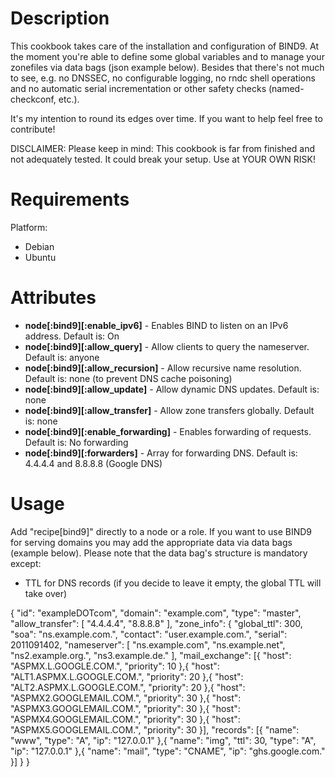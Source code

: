 Description
===========

This cookbook takes care of the installation and configuration of BIND9. At the moment you're able to define some global variables and to manage your zonefiles via data bags (json example below). Besides that there's not much to see, e.g. no DNSSEC, no configurable logging, no rndc shell operations and no automatic serial incrementation or other safety checks (named-checkconf, etc.).

It's my intention to round its edges over time. If you want to help feel free to contribute!

DISCLAIMER:
Please keep in mind: This cookbook is far from finished and not adequately tested. It could break your setup. Use at YOUR OWN RISK!

Requirements
============

Platform:

* Debian
* Ubuntu

Attributes
==========

* **node[:bind9][:enable_ipv6]**       - Enables BIND to listen on an IPv6 address. Default is: On
* **node[:bind9][:allow_query]**       - Allow clients to query the nameserver. Default is: anyone
* **node[:bind9][:allow_recursion]**   - Allow recursive name resolution. Default is: none (to prevent DNS cache poisoning)
* **node[:bind9][:allow_update]**      - Allow dynamic DNS updates. Default is: none
* **node[:bind9][:allow_transfer]**    - Allow zone transfers globally. Default is: none
* **node[:bind9][:enable_forwarding]** - Enables forwarding of requests. Default is: No forwarding
* **node[:bind9][:forwarders]**        - Array for forwarding DNS. Default is: 4.4.4.4 and 8.8.8.8 (Google DNS)

Usage
=====

Add "recipe[bind9]" directly to a node or a role. If you want to use BIND9 for serving domains you may add the appropriate data via data bags (example below).
Please note that the data bag's structure is mandatory except:
* TTL for DNS records (if you decide to leave it empty, the global TTL will take over)

{
  "id": "exampleDOTcom",
  "domain": "example.com",
  "type": "master",
  "allow_transfer": [ "4.4.4.4",
                      "8.8.8.8" ],
  "zone_info": {
    "global_ttl": 300,
    "soa": "ns.example.com.",
    "contact": "user.example.com.",
    "serial": 2011091402,
    "nameserver": [ "ns.example.com",
                    "ns.example.net",
                    "ns2.example.org.",
                    "ns3.example.de." ],
    "mail_exchange": [{
      "host": "ASPMX.L.GOOGLE.COM.",
      "priority": 10
    },{
      "host": "ALT1.ASPMX.L.GOOGLE.COM.",
      "priority": 20
    },{
      "host": "ALT2.ASPMX.L.GOOGLE.COM.",
      "priority": 20
    },{
      "host": "ASPMX2.GOOGLEMAIL.COM.",
      "priority": 30
    },{
      "host": "ASPMX3.GOOGLEMAIL.COM.",
      "priority": 30
    },{
      "host": "ASPMX4.GOOGLEMAIL.COM.",
      "priority": 30
    },{
      "host": "ASPMX5.GOOGLEMAIL.COM.",
      "priority": 30
    }],
    "records": [{
      "name": "www",
      "type": "A",
      "ip": "127.0.0.1"
    },{
      "name": "img",
      "ttl": 30,
      "type": "A",
      "ip": "127.0.0.1"
    },{
      "name": "mail",
      "type": "CNAME",
      "ip": "ghs.google.com."
    }]
  }
}
